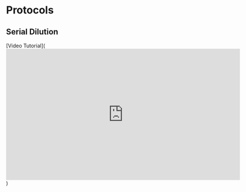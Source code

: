 # Protocols

## Serial Dilution

[Video Tutorial](<iframe src="https://player.vimeo.com/video/186467578" width="640" height="360" frameborder="0" webkitallowfullscreen mozallowfullscreen allowfullscreen></iframe>)

